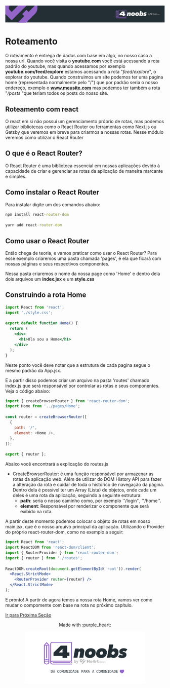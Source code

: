 <p align="center">
  <a href="https://github.com/he4rt/4noobs" target="_blank">
    <img src="../../assets/global/header-4noobs.svg">
  </a>
</p>

# Roteamento

O roteamento é entrega de dados com base em algo, no nosso caso a nossa url. Quando você visita o **youtube.com** você está acessando a rota padrão do youtube, mas quando acessamos por exemplo **youtube.com/feed/explore** estamos acessando a rota "_feed/explore_", o explorar do youtube. Quando construimos um site podemos ter uma página home (representada normalmente pelo "/") que por padrão seria o nosso endereço, exemplo o **www.meusite.com** mas podemos ter também a rota "_/posts_ "que teriam todos os posts do nosso site.

## Roteamento com react

O react em si não possui um gerenciamento próprio de rotas, mas podemos utilizar bibliotecas como o React Router ou ferramentas como Next.js ou Gatsby que veremos em breve para criarmos a nossas rotas. Nesse módulo veremos como utilizar o React Router

## O que é o React Router?

O React Router é uma biblioteca essencial em nossas aplicações devido à capacidade de criar e gerenciar as rotas da aplicação de maneira marcante e simples.

## Como instalar o React Router

Para instalar digite um dos comandos abaixo:

```cmd
npm install react-router-dom

yarn add react-router-dom
```

## Como usar o React Router

Então chega de teoria, e vamos praticar como usar o React Router? Para esse exemplo criaremos uma pasta chamada 'pages', é ela que ficará com nossas páginas e seus respectivos componentes.

Nessa pasta criaremos o nome da nossa page como 'Home' e dentro dela dois arquivos um **index.jsx** e um **style.css**

## Construindo a rota Home

```jsx
import React from 'react';
import './style.css';

export default function Home() {
  return (
    <div>
      <h1>Ola sou a Home</h1>
    </div>
  );
}
```

Neste ponto você deve notar que a estrutura de cada pagina segue o mesmo padrão da App.jsx.

E a partir disso podemos criar um arquivo na pasta 'routes' chamado index.js que será responsável por controlar as rotas e seus componentes. Veja o código abaixo:

```js
import { createBrowserRouter } from 'react-router-dom';
import Home from '../pages/Home';

const router = createBrowserRouter([
  {
    path: '/',
    element: <Home />,
  },
]);

export { router };
```

Abaixo você encontrará a explicação do routes.js

- CreateBrowserRouter: é uma função responsável por armazenar as rotas da aplicação web. Além de utilizar do DOM History API para fazer a alteração da rota e cuidar de toda o histórico de navegação da página. Dentro dela é possível ter um Array (Lista) de objetos, onde cada um deles é uma rota da aplicação, seguindo a seguinte estrutura:
  - **path**: seria o nosso caminho como, por exemplo ''/login'', ''/home''.
  - **element**: Responsável por renderizar o componente que será exibido na rota.

A partir deste momento podemos colocar o objeto de rotas em nosso main.jsx, que é o nosso arquivo principal da aplicação. Utilizando o Provider do próprio react-router-dom, como no exemplo a seguir:

```jsx
import React from 'react';
import ReactDOM from 'react-dom/client';
import { RouterProvider } from 'react-router-dom';
import { router } from './routes';

ReactDOM.createRoot(document.getElementById('root')).render(
  <React.StrictMode>
    <RouterProvider router={router} />
  </React.StrictMode>
);
```

E pronto! A partir de agora temos a nossa rota Home, vamos ver como mudar o compomente com base na rota no próximo capítulo.

[Ir para Próxima Seção](./2-React-Router-More-Pages.md)

<p align="center">Made with :purple_heart:</p>

<p align="center">
  <a href="https://github.com/he4rt/4noobs" target="_blank">
    <img src="../../assets/global/footer-4noobs.svg" width="380">
  </a>
</p>
